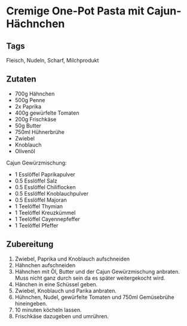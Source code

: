 # Cremige One-Pot Pasta mit Cajun-Hächnchen

## Tags

Fleisch, Nudeln, Scharf, Milchprodukt

## Zutaten

- 700g Hähnchen
- 500g Penne
- 2x Paprika
- 400g gewürfelte Tomaten
- 200g Frischkäse
- 50g Butter
- 750ml Hühnerbrühe
- Zwiebel
- Knoblauch
- Olivenöl


Cajun Gewürzmischung:
- 1 Esslöffel Paprikapulver
- 0.5 Esslöffel Salz
- 0.5 Esslöffel Chiliflocken
- 0.5 Esslöffel Knoblauchpulver
- 0.5 Esslöffel Majoran
- 1 Teelöffel Thymian
- 1 Teelöffel Kreuzkümmel
- 1 Teelöffel Cayennepfeffer
- 1 Teelöffel Pfeffer

## Zubereitung

1. Zwiebel, Paprika und Knoblauch aufschneiden
2. Hähnchen aufschneiden
3. Hähnchen mit Öl, Butter und der Cajun Gewürzmischung anbraten. Muss nicht ganz durch sein da es später weitergekocht wird.
4. Hänchen in eine Schüssel geben.
5. Zwiebel, Knoblauch und Parika anbraten.
6. Hühnchen, Nudel, gewürfelte Tomaten und 750ml Gemüsebrühe hineingeben.
7. 10 minuten köcheln lassen.
8. Frischkäse dazugeben und umrühren.